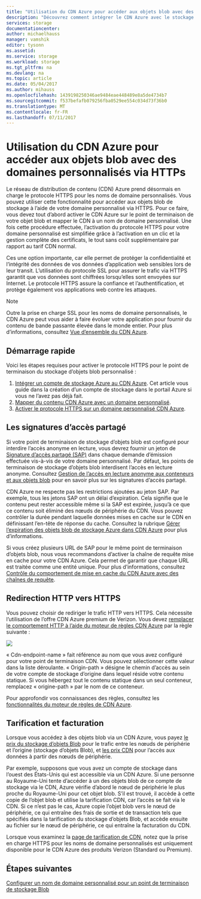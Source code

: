 ```yaml
---
title: "Utilisation du CDN Azure pour accéder aux objets blob avec des domaines personnalisés via HTTPs"
description: "Découvrez comment intégrer le CDN Azure avec le stockage d’objets blob pour accéder aux objets blob avec des domaines personnalisés via HTTPS"
services: storage
documentationcenter: 
author: michaelhauss
manager: vamshik
editor: tysonn
ms.assetid: 
ms.service: storage
ms.workload: storage
ms.tgt_pltfrm: na
ms.devlang: na
ms.topic: article
ms.date: 05/04/2017
ms.author: mihauss
ms.openlocfilehash: 1439198250346ae9484eae448489e8a5de4734b7
ms.sourcegitcommit: f537befafb079256fba0529ee554c034d73f36b0
ms.translationtype: MT
ms.contentlocale: fr-FR
ms.lasthandoff: 07/11/2017
---
```

# <a name="using-the-azure-cdn-to-access-blobs-with-custom-domains-over-https"></a>Utilisation du CDN Azure pour accéder aux objets blob avec des domaines personnalisés via HTTPs

Le réseau de distribution de contenu (CDN) Azure prend désormais en charge le protocole HTTPS pour les noms de domaine personnalisés.
Vous pouvez utiliser cette fonctionnalité pour accéder aux objets blob de stockage à l’aide de votre domaine personnalisé via HTTPS. Pour ce faire, vous devez tout d’abord activer le CDN Azure sur le point de terminaison de votre objet blob et mapper le CDN à un nom de domaine personnalisé. Une fois cette procédure effectuée, l’activation du protocole HTTPS pour votre domaine personnalisé est simplifiée grâce à l’activation en un clic et la gestion complète des certificats, le tout sans coût supplémentaire par rapport au tarif CDN normal.

Ces une option importante, car elle permet de protéger la confidentialité et l’intégrité des données de vos données d’application web sensibles lors de leur transit. L’utilisation du protocole SSL pour assurer le trafic via HTTPS garantit que vos données sont chiffrées lorsqu’elles sont envoyées sur Internet. Le protocole HTTPS assure la confiance et l’authentification, et protège également vos applications web contre les attaques.

> [!NOTE]
> Outre la prise en charge SSL pour les noms de domaine personnalisés, le CDN Azure peut vous aider à faire évoluer votre application pour fournir du contenu de bande passante élevée dans le monde entier.
> Pour plus d’informations, consultez [Vue d’ensemble du CDN Azure](../cdn/cdn-overview.md).
>
>

## <a name="quick-start"></a>Démarrage rapide

Voici les étapes requises pour activer le protocole HTTPS pour le point de terminaison du stockage d’objets blob personnalisé :

1.  [Intégrer un compte de stockage Azure au CDN Azure](../cdn/cdn-create-a-storage-account-with-cdn.md).
    Cet article vous guide dans la création d’un compte de stockage dans le portail Azure si vous ne l’avez pas déjà fait.
2.  [Mapper du contenu CDN Azure avec un domaine personnalisé](../cdn/cdn-map-content-to-custom-domain.md).
3.  [Activer le protocole HTTPS sur un domaine personnalisé CDN Azure](../cdn/cdn-custom-ssl.md).

## <a name="shared-access-signatures"></a>Les signatures d’accès partagé

Si votre point de terminaison de stockage d’objets blob est configuré pour interdire l’accès anonyme en lecture, vous devrez fournir un jeton de [Signature d’accès partagé (SAP)](storage-dotnet-shared-access-signature-part-1.md) dans chaque demande d’émission effectuée vis-à-vis de votre domaine personnalisé. Par défaut, les points de terminaison de stockage d’objets blob interdisent l’accès en lecture anonyme. Consultez [Gestion de l’accès en lecture anonyme aux conteneurs et aux objets blob](storage-manage-access-to-resources.md) pour en savoir plus sur les signatures d’accès partagé.

CDN Azure ne respecte pas les restrictions ajoutées au jeton SAP. Par exemple, tous les jetons SAP ont un délai d’expiration. Cela signifie que le contenu peut rester accessible même si la SAP est expirée, jusqu’à ce que ce contenu soit éliminé des nœuds de périphérie du CDN. Vous pouvez contrôler la durée pendant laquelle données mises en cache sur le CDN en définissant l’en-tête de réponse du cache. Consultez la rubrique [Gérer l’expiration des objets blob de stockage Azure dans CDN Azure](../cdn/cdn-manage-expiration-of-blob-content.md) pour plus d’informations.

Si vous créez plusieurs URL de SAP pour le même point de terminaison d’objets blob, nous vous recommandons d’activer la chaîne de requête mise en cache pour votre CDN Azure. Cela permet de garantir que chaque URL est traitée comme une entité unique. Pour plus d’informations, consultez [Contrôle du comportement de mise en cache du CDN Azure avec des chaînes de requête](../cdn/cdn-query-string.md).

## <a name="http-to-https-redirection"></a>Redirection HTTP vers HTTPS

Vous pouvez choisir de rediriger le trafic HTTP vers HTTPS. Cela nécessite l’utilisation de l’offre CDN Azure premium de Verizon. Vous devez [remplacer le comportement HTTP à l’aide du moteur de règles CDN Azure](../cdn/cdn-rules-engine.md) par la règle suivante :

![](./media/storage-https-custom-domain-cdn/redirect-to-https.png)

« Cdn-endpoint-name » fait référence au nom que vous avez configuré pour votre point de terminaison CDN. Vous pouvez sélectionner cette valeur dans la liste déroulante. « Origin-path » désigne le chemin d’accès au sein de votre compte de stockage d’origine dans lequel réside votre contenu statique.
Si vous hébergez tout le contenu statique dans un seul conteneur, remplacez « origine-path » par le nom de ce conteneur.

Pour approfondir vos connaissances des règles, consultez les [fonctionnalités du moteur de règles de CDN Azure](../cdn/cdn-rules-engine-reference-features.md).

## <a name="pricing-and-billing"></a>Tarification et facturation

Lorsque vous accédez à des objets blob via un CDN Azure, vous payez [le prix du stockage d’objets Blob](https://azure.microsoft.com/pricing/details/storage/blobs/) pour le trafic entre les nœuds de périphérie et l’origine (stockage d’objets Blob), et [les prix CDN](https://azure.microsoft.com/pricing/details/cdn/) pour l’accès aux données à partir des nœuds de périphérie.

Par exemple, supposons que vous avez un compte de stockage dans l’ouest des États-Unis qui est accessible via un CDN Azure. Si une personne au Royaume-Uni tente d’accéder à un des objets blob de ce compte de stockage via le CDN, Azure vérifie d’abord le nœud de périphérie le plus proche du Royaume-Uni pour cet objet blob. S’il est trouvé, il accède à cette copie de l’objet blob et utilise la tarification CDN, car l’accès se fait via le CDN. Si ce n’est pas le cas, Azure copie l’objet blob vers le nœud de périphérie, ce qui entraîne des frais de sortie et de transaction tels que spécifiés dans la tarification du stockage d’objets Blob, et accède ensuite au fichier sur le nœud de périphérie, ce qui entraîne la facturation du CDN.

Lorsque vous examinez la [page de tarification de CDN](https://azure.microsoft.com/pricing/details/cdn/), notez que la prise en charge HTTPS pour les noms de domaine personnalisés est uniquement disponible pour le CDN Azure des produits Verizon (Standard ou Premium).

## <a name="next-steps"></a>Étapes suivantes

[Configurer un nom de domaine personnalisé pour un point de terminaison de stockage Blob](storage-custom-domain-name.md)
